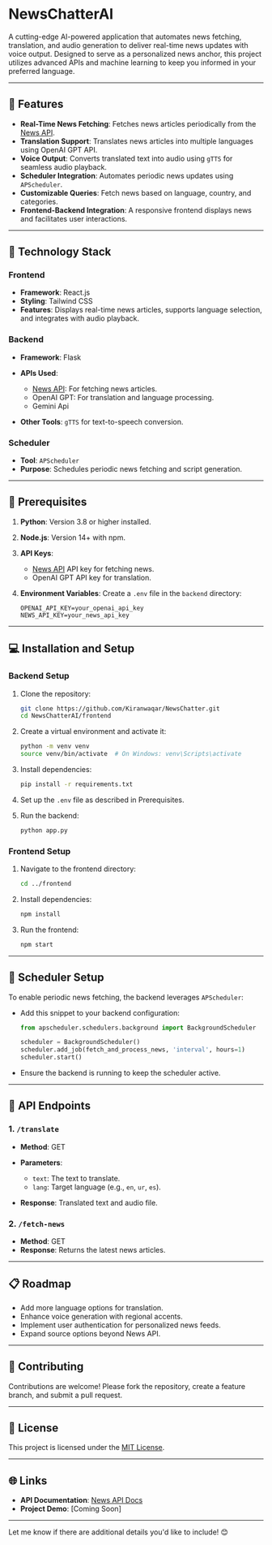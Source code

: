 # NewsChatterAI

A cutting-edge AI-powered application that automates news fetching, translation, and audio generation to deliver real-time news updates with voice output. Designed to serve as a personalized news anchor, this project utilizes advanced APIs and machine learning to keep you informed in your preferred language.

---

## 🔖 Features

* **Real-Time News Fetching**: Fetches news articles periodically from the [News API](https://newsapi.org).
* **Translation Support**: Translates news articles into multiple languages using OpenAI GPT API.
* **Voice Output**: Converts translated text into audio using `gTTS` for seamless audio playback.
* **Scheduler Integration**: Automates periodic news updates using `APScheduler`.
* **Customizable Queries**: Fetch news based on language, country, and categories.
* **Frontend-Backend Integration**: A responsive frontend displays news and facilitates user interactions.

---

## 🚀 Technology Stack

### **Frontend**

* **Framework**: React.js
* **Styling**: Tailwind CSS
* **Features**: Displays real-time news articles, supports language selection, and integrates with audio playback.

### **Backend**

* **Framework**: Flask
* **APIs Used**:

  * [News API](https://newsapi.org): For fetching news articles.
  * OpenAI GPT: For translation and language processing.
  * Gemini Api
* **Other Tools**: `gTTS` for text-to-speech conversion.

### **Scheduler**

* **Tool**: `APScheduler`
* **Purpose**: Schedules periodic news fetching and script generation.

---

## 🔧 Prerequisites

1. **Python**: Version 3.8 or higher installed.
2. **Node.js**: Version 14+ with npm.
3. **API Keys**:

   * [News API](https://newsapi.org) API key for fetching news.
   * OpenAI GPT API key for translation.
4. **Environment Variables**:
   Create a `.env` file in the `backend` directory:

   ```env
   OPENAI_API_KEY=your_openai_api_key
   NEWS_API_KEY=your_news_api_key
   ```

---

## 💻 Installation and Setup

### **Backend Setup**

1. Clone the repository:

   ```bash
   git clone https://github.com/Kiranwaqar/NewsChatter.git
   cd NewsChatterAI/frontend
   ```

2. Create a virtual environment and activate it:

   ```bash
   python -m venv venv
   source venv/bin/activate  # On Windows: venv\Scripts\activate
   ```

3. Install dependencies:

   ```bash
   pip install -r requirements.txt
   ```

4. Set up the `.env` file as described in Prerequisites.

5. Run the backend:

   ```bash
   python app.py
   ```

### **Frontend Setup**

1. Navigate to the frontend directory:

   ```bash
   cd ../frontend
   ```

2. Install dependencies:

   ```bash
   npm install
   ```

3. Run the frontend:

   ```bash
   npm start
   ```

---

## 🔄 Scheduler Setup

To enable periodic news fetching, the backend leverages `APScheduler`:

* Add this snippet to your backend configuration:

  ```python
  from apscheduler.schedulers.background import BackgroundScheduler

  scheduler = BackgroundScheduler()
  scheduler.add_job(fetch_and_process_news, 'interval', hours=1)
  scheduler.start()
  ```
* Ensure the backend is running to keep the scheduler active.

---

## 🔖 API Endpoints

### **1. `/translate`**

* **Method**: GET
* **Parameters**:

  * `text`: The text to translate.
  * `lang`: Target language (e.g., `en`, `ur`, `es`).
* **Response**: Translated text and audio file.

### **2. `/fetch-news`**

* **Method**: GET
* **Response**: Returns the latest news articles.

---

## 📋 Roadmap

* Add more language options for translation.
* Enhance voice generation with regional accents.
* Implement user authentication for personalized news feeds.
* Expand source options beyond News API.

---

## 🤝 Contributing

Contributions are welcome! Please fork the repository, create a feature branch, and submit a pull request.

---

## 📜 License

This project is licensed under the [MIT License](LICENSE).

---

## 🌐 Links

* **API Documentation**: [News API Docs](https://newsapi.org/docs)
* **Project Demo**: \[Coming Soon]

---

Let me know if there are additional details you'd like to include! 😊
